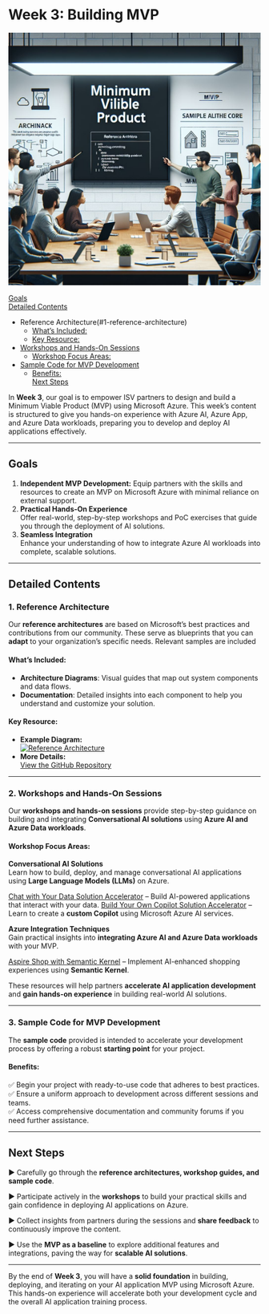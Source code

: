 # Week 3: Building MVP

![MVP Illustration](image.png)


[Goals](#goals)<br/>
[Detailed Contents](#detailed-contents)<br/>
- Reference Architecture(#1-reference-architecture)<br/>
  - [What’s Included:](#whats-included)<br/>
  - [Key Resource:](#key-resource)<br/>
- [Workshops and Hands-On Sessions](#2-workshops-and-hands-on-sessions)<br/>
  - [Workshop Focus Areas:](#workshop-focus-areas)<br/>
- [Sample Code for MVP Development](#3-sample-code-for-mvp-development)<br/>
  - [Benefits:](#benefits)<br/>
[Next Steps](#next-steps)


In **Week 3**, our goal is to empower ISV partners to design and build a Minimum Viable Product (MVP) using Microsoft Azure. This week’s content is structured to give you hands-on experience with Azure AI, Azure App, and Azure Data workloads, preparing you to develop and deploy AI applications effectively.

---

## Goals

1. **Independent MVP Development:**
   Equip partners with the skills and resources to create an MVP on Microsoft Azure with minimal reliance on external support.
2. **Practical Hands-On Experience**  
   Offer real-world, step-by-step workshops and PoC exercises that guide you through the deployment of AI solutions.
3. **Seamless Integration**  
   Enhance your understanding of how to integrate Azure AI workloads into complete, scalable solutions.

---

## Detailed Contents

### 1. Reference Architecture

Our **reference architectures** are based on Microsoft’s best practices and contributions from our community. These serve as blueprints that you can **adapt** to your organization’s specific needs. Relevant samples are included 

#### What’s Included:
- **Architecture Diagrams**: Visual guides that map out system components and data flows.
- **Documentation**: Detailed insights into each component to help you understand and customize your solution.

#### Key Resource:
- **Example Diagram:**  
  [![Reference Architecture](https://github.com/user-attachments/assets/b7266bee-1b47-401e-9898-20d290cb1291)](https://github.com/Azure-Samples/chat-with-your-data-solution-accelerator/blob/d56f09816f01d70b76041789adfd3d9173b903da/docs/images/cwyd-solution-architecture.png)
- **More Details:**  
  [View the GitHub Repository](https://github.com/Azure-Samples/chat-with-your-data-solution-accelerator)

---

### 2. Workshops and Hands-On Sessions  

Our **workshops and hands-on sessions** provide step-by-step guidance on building and integrating **Conversational AI solutions** using **Azure AI and Azure Data workloads**.  

#### Workshop Focus Areas:
**Conversational AI Solutions**  
Learn how to build, deploy, and manage conversational AI applications using **Large Language Models (LLMs)** on Azure.  

[Chat with Your Data Solution Accelerator](https://github.com/Azure-Samples/chat-with-your-data-solution-accelerator) – Build AI-powered applications that interact with your data.
[Build Your Own Copilot Solution Accelerator](https://github.com/microsoft/Build-your-own-copilot-Solution-Accelerator) – Learn to create a **custom Copilot** using Microsoft Azure AI services.

**Azure Integration Techniques**  
Gain practical insights into **integrating Azure AI and Azure Data workloads** with your MVP.  

[Aspire Shop with Semantic Kernel](https://github.com/vicperdana/AspireShopWithSK) – Implement AI-enhanced shopping experiences using **Semantic Kernel**.

These resources will help partners **accelerate AI application development** and **gain hands-on experience** in building real-world AI solutions.  


---

### 3. Sample Code for MVP Development

The **sample code** provided is intended to accelerate your development process by offering a robust **starting point** for your project.

#### Benefits:
:white_check_mark: Begin your project with ready-to-use code that adheres to best practices. <br/>
:white_check_mark: Ensure a uniform approach to development across different sessions and teams.<br/>
:white_check_mark: Access comprehensive documentation and community forums if you need further assistance.


---

## Next Steps

:arrow_forward: Carefully go through the **reference architectures, workshop guides, and sample code**.

:arrow_forward: Participate actively in the **workshops** to build your practical skills and gain confidence in deploying AI applications on Azure.

:arrow_forward: Collect insights from partners during the sessions and **share feedback** to continuously improve the content.

:arrow_forward: Use the **MVP as a baseline** to explore additional features and integrations, paving the way for **scalable AI solutions**.

---

By the end of **Week 3**, you will have a **solid foundation** in building, deploying, and iterating on your AI application MVP using Microsoft Azure. This hands-on experience will accelerate both your development cycle and the overall AI application training process.

